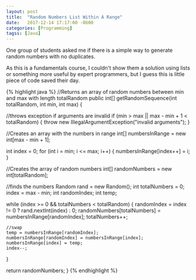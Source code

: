 ```yaml
---
layout: post
title:  "Random Numbers List Within A Range"
date:   2017-12-14 17:17:00 -0600
categories: [Programming]
tagss: [Java]
---
```


One group of students asked me if there is a simple 
way to generate random numbers with no duplicates.

As this is a fundamentals course, I couldn't show 
them a solution using lists or something more useful by 
expert programmers, but I guess this is little piece of 
code saved their day.

{% highlight java %}
//Returns an array of random numbers between min and max with length totalRandom
public int[] getRandomSequence(int totalRandom, int min, int max) {
  
  //throws exception if arguments are invalid
  if (min > max || max - min + 1 < totalRandom) {
    throw new IllegalArgumentException("invalid arguments");
  }

  //Creates an array with the numbers in range
  int[] numbersInRange = new int[max - min + 1];

  int index = 0;
  for (int i = min; i <= max; i++) { 
    numbersInRange[index++] = i; 
  } 
   
  //Creates the array of random numbers 
  int[] randomNumbers = new int[totalRandom];
  
  //finds the numbers 
  Random rand = new Random(); 
  int totalNumbers = 0;
  index = max - min; 
  int randomIndex; 
  int temp; 

  while (index >= 0 && totalNumbers < totalRandom) {
    randomIndex = index != 0 ? rand.nextInt(index) : 0;
    randomNumbers[totalNumbers] = numbersInRange[randomIndex];
    totalNumbers++;
    
    //swap
    temp = numbersInRange[randomIndex];
    numbersInRange[randomIndex] = numbersInRange[index];
    numbersInRange[index] = temp;
    index--;
  }

  return randomNumbers;
}
{% endhighlight %}
